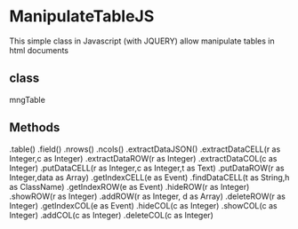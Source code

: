 # ManipulateTableJS
This simple class in Javascript (with JQUERY) allow manipulate tables in html documents

class
-----------
mngTable

Methods
-----------
.table()
.field()
.nrows()
.ncols()
.extractDataJSON()
.extractDataCELL(r as Integer,c as Integer)
.extractDataROW(r as Integer)
.extractDataCOL(c as Integer)
.putDataCELL(r as Integer,c as Integer,t as Text)
.putDataROW(r as Integer,data as Array)
.getIndexCELL(e as Event)
.findDataCELL(t as String,h as ClassName)
.getIndexROW(e as Event)
.hideROW(r as Integer)
.showROW(r as Integer)
.addROW(r as Integer, d as Array)
.deleteROW(r as Integer)
.getIndexCOL(e as Event)
.hideCOL(c as Integer)
.showCOL(c as Integer)
.addCOL(c as Integer)
.deleteCOL(c as Integer)

